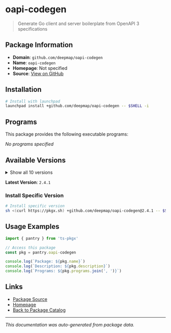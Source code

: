 # oapi-codegen

> Generate Go client and server boilerplate from OpenAPI 3 specifications

## Package Information

- **Domain**: `github.com/deepmap/oapi-codegen`
- **Name**: `oapi-codegen`
- **Homepage**: Not specified
- **Source**: [View on GitHub](https://github.com/pkgxdev/pantry/tree/main/projects/github.com/deepmap/oapi-codegen/package.yml)

## Installation

```bash
# Install with launchpad
launchpad install +github.com/deepmap/oapi-codegen -- $SHELL -i
```

## Programs

This package provides the following executable programs:

*No programs specified*

## Available Versions

<details>
<summary>Show all 10 versions</summary>

- `2.4.1`, `2.4.0`, `2.3.0`, `2.2.0`, `2.1.0`
- `2.0.0`, `1.16.2`, `1.16.1`, `1.16.0`, `1.15.0`

</details>

**Latest Version**: `2.4.1`

### Install Specific Version

```bash
# Install specific version
sh <(curl https://pkgx.sh) +github.com/deepmap/oapi-codegen@2.4.1 -- $SHELL -i
```

## Usage Examples

```typescript
import { pantry } from 'ts-pkgx'

// Access this package
const pkg = pantry.oapi-codegen

console.log(`Package: ${pkg.name}`)
console.log(`Description: ${pkg.description}`)
console.log(`Programs: ${pkg.programs.join(', ')}`)
```

## Links

- [Package Source](https://github.com/pkgxdev/pantry/tree/main/projects/github.com/deepmap/oapi-codegen/package.yml)
- [Homepage](#)
- [Back to Package Catalog](../package-catalog.md)

---

*This documentation was auto-generated from package data.*

